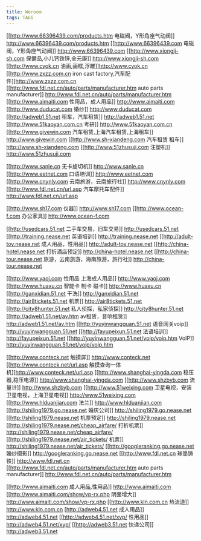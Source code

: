 ```yaml
---
title: Weroom
tags: TAGS
---
```


[[http://www.66396439.com/products.htm &#30005;磁&#38400;，Y形角座气&#21160;&#38400;]] http://www.66396439.com/products.htm
[[http://www.66396439.com &#30005;磁&#38400;，Y形角座气&#21160;&#38400;]] http://www.66396439.com
[[http://www.xiongji-sh.com 保健品,小儿&#38041;&#38081;&#38156;,全元康]] http://www.xiongji-sh.com
[[http://www.cyok.cn 油画,画框,浮雕]]http://www.cyok.cn
[[http://www.zxzz.com.cn iron cast factory,汽&#36710;配件]]http://www.zxzz.com.cn
[[http://www.fdl.net.cn/auto/parts/manufacturer.htm auto parts manufacturer]] http://www.fdl.net.cn/auto/parts/manufacturer.htm
[[http://www.aimaiti.com 性用品，成人用品]] http://www.aimaiti.com
[[http://www.duducat.com 婚&#32433;]] http://www.duducat.com
[[http://adweb1.51.net 租&#36710;，汽&#36710;租&#36161;]] http://adweb1.51.net
[[http://www.51kaoyan.com.cn 考研]] http://www.51kaoyan.com.cn
[[http://www.givewin.com 汽&#36710;租&#36161;,上海汽&#36710;租&#36161;,上海租&#36710;]] http://www.givewin.com
[[http://www.sh-xiandeng.com 汽&#36710;租&#36161; 租&#36710;]] http://www.sh-xiandeng.com
[[http://www.51zhusuji.com 注塑机]] http://www.51zhusuji.com

[[http://www.sanle.cn 无&#21345;旋切机]] http://www.sanle.cn
[[http://www.eetnet.com 口&#35821;培&#35757;]] http://www.eetnet.com
[[http://www.cnynly.com 云南旅游，云南旅行社]] http://www.cnynly.com
[[http://www.fdl.net.cn/url.asp 汽&#36710;摩托&#36710;配件]] http://www.fdl.net.cn/url.asp

[[http://www.sh17.com &#20202;器]] http://www.sh17.com
[[http://www.ocean-f.com &#21150;公家具]] http://www.ocean-f.com

[[http://usedcars.51.net 二手&#36710;交易，旧&#36710;交易]] http://usedcars.51.net
[[http://training.nease.net 英&#35821;培&#35757;]] http://training.nease.net
[[http://adult-toy.nease.net 成人用品，性用品]] http://adult-toy.nease.net
[[http://china-hotel.nease.net 打折酒店&#39044;定]] http://china-hotel.nease.net
[[http://china-tour.nease.net 旅游，云南旅游，海南旅游，旅行社]] http://china-tour.nease.net

[[http://www.yaoj.com 性用品 上海成人用品]] http://www.yaoj.com
[[http://www.huaxu.cn 智能&#21345; 制&#21345; 磁&#21345;]] http://www.huaxu.cn
[[http://ganxidian.51.net 干洗]] http://ganxidian.51.net
[[http://air8tickets.51.net 机票]] http://air8tickets.51.net
[[http://city8hunter.51.net 私人&#20390;探，私家&#20390;探]] http://city8hunter.51.net
[[http://adweb1.51.net/av.htm av租&#36161;，音&#21709;租&#36161;]] http://adweb1.51.net/av.htm
[[http://yuyinwangguan.51.net &#35821;音网&#20851;voip]] http://yuyinwangguan.51.net
[[http://fayupeixun.51.net 法&#35821;培&#35757;]] http://fayupeixun.51.net
[[http://yuyinwangguan.51.net/voip/voip.htm VoIP]] http://yuyinwangguan.51.net/voip/voip.htm


[[http://www.conteck.net 触摸屏]] http://www.conteck.net
[[http://www.conteck.net/url.asp 触摸&#26597;&#35810;一体机]]http://www.conteck.net/url.asp
[[http://www.shanghai-yingda.com &#31283;&#21387;器,&#31283;&#21387;&#30005;源]] http://www.shanghai-yingda.com
[[http://www.shzbyb.com 流量&#35745;]] http://www.shzbyb.com
[[http://www.51weixing.com &#21355;星&#30005;&#35270;，安装&#21355;星&#30005;&#35270;，上海&#21355;星&#30005;&#35270;]] http://www.51weixing.com
[[http://www.hlduanjian.com 法&#20848;]] http://www.hlduanjian.com
[[http://shiling1979.go.nease.net 婚&#24198;公司]] http://shiling1979.go.nease.net
[[http://shiling1979.nease.net 机票&#39044;定]] http://shiling1979.nease.net
[[http://shiling1979.nease.net/cheap_airfare/ 打折机票]] http://shiling1979.nease.net/cheap_airfare/
[[http://shiling1979.nease.net/air_tickets/ 机票]] http://shiling1979.nease.net/air_tickets/
[[http://googleranking.go.nease.net 婚&#32433;&#25668;影]] http://googleranking.go.nease.net
[[http://www.fdl.net.cn 球墨&#38136;&#38081;]] http://www.fdl.net.cn
[[http://www.fdl.net.cn/auto/parts/manufacturer.htm auto parts manufacturer]] http://www.fdl.net.cn/auto/parts/manufacturer.htm

[[http://www.aimaiti.com 成人用品,性用品]] http://www.aimaiti.com
[[http://www.aimaiti.com/show/vp-rx.php &#38452;茎增大]] http://www.aimaiti.com/show/vp-rx.php
[[http://www.kln.com.cn &#28909;流道]] http://www.kln.com.cn
[http://adweb4.51.net 成人用品]] http://adweb4.51.net
[[http://adweb4.51.net/xyp/ 性用品]] http://adweb4.51.net/xyp/
[[http://adweb3.51.net 快&#36882;公司]] http://adweb3.51.net       
